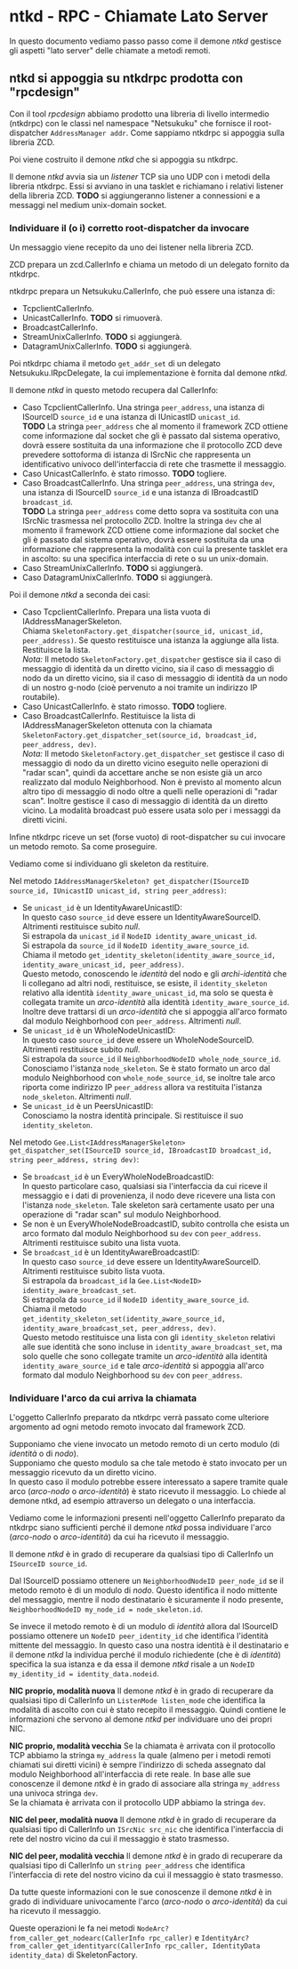 # ntkd - RPC - Chiamate Lato Server

In questo documento vediamo passo passo come il demone *ntkd* gestisce gli aspetti "lato server" delle
chiamate a metodi remoti.

## ntkd si appoggia su ntkdrpc prodotta con "rpcdesign"

Con il tool *rpcdesign* abbiamo prodotto una libreria di livello intermedio (ntkdrpc) con le classi nel
namespace "Netsukuku" che fornisce il root-dispatcher `AddressManager addr`. Come sappiamo ntkdrpc si
appoggia sulla libreria ZCD.

Poi viene costruito il demone *ntkd* che si appoggia su ntkdrpc.

Il demone *ntkd* avvia sia un *listener* TCP sia uno UDP con i metodi della libreria ntkdrpc. Essi si
avviano in una tasklet e richiamano i relativi listener della libreria ZCD. **TODO** si aggiungeranno
listener a connessioni e a messaggi nel medium unix-domain socket.

### Individuare il (o i) corretto root-dispatcher da invocare

Un messaggio viene recepito da uno dei listener nella libreria ZCD.

ZCD prepara un zcd.CallerInfo e chiama un metodo di un delegato fornito da ntkdrpc.

ntkdrpc prepara un Netsukuku.CallerInfo, che può essere una istanza di:

*   TcpclientCallerInfo.
*   UnicastCallerInfo. **TODO** si rimuoverà.
*   BroadcastCallerInfo.
*   StreamUnixCallerInfo. **TODO** si aggiungerà.
*   DatagramUnixCallerInfo. **TODO** si aggiungerà.

Poi ntkdrpc chiama il metodo `get_addr_set` di un delegato Netsukuku.IRpcDelegate, la cui implementazione
è fornita dal demone *ntkd*.

Il demone *ntkd* in questo metodo recupera dal CallerInfo:

*   Caso TcpclientCallerInfo. Una stringa `peer_address`, una istanza di ISourceID `source_id` e una
    istanza di IUnicastID `unicast_id`.  
    **TODO** La stringa `peer_address` che al momento il framework ZCD ottiene come informazione dal
    socket che gli è passato dal sistema operativo, dovrà essere sostituita da una informazione che il
    protocollo ZCD deve prevedere sottoforma di istanza di ISrcNic che rappresenta un identificativo
    univoco dell'interfaccia di rete che trasmette il messaggio.
*   Caso UnicastCallerInfo. è stato rimosso. **TODO** togliere.
*   Caso BroadcastCallerInfo. Una stringa `peer_address`, una stringa `dev`, una istanza di ISourceID
    `source_id` e una istanza di IBroadcastID `broadcast_id`.  
    **TODO** La stringa `peer_address` come detto sopra va sostituita con una ISrcNic trasmessa nel
    protocollo ZCD. Inoltre la stringa `dev` che al momento il framework ZCD ottiene come informazione
    dal socket che gli è passato dal sistema operativo, dovrà essere sostituita da una informazione che
    rappresenta la modalità con cui la presente tasklet era in ascolto: su una specifica interfaccia di
    rete o su un unix-domain.
*   Caso StreamUnixCallerInfo. **TODO** si aggiungerà.
*   Caso DatagramUnixCallerInfo. **TODO** si aggiungerà.

Poi il demone *ntkd* a seconda dei casi:

*   Caso TcpclientCallerInfo. Prepara una lista vuota di IAddressManagerSkeleton.  
    Chiama `SkeletonFactory.get_dispatcher(source_id, unicast_id, peer_address)`. Se questo restituisce
    una istanza la aggiunge alla lista.  
    Restituisce la lista.  
    *Nota:* Il metodo `SkeletonFactory.get_dispatcher` gestisce sia il caso di messaggio di identità da
    un diretto vicino, sia il caso di messaggio di nodo da un diretto vicino, sia il caso di messaggio di
    identità da un nodo di un nostro g-nodo (cioè pervenuto a noi tramite un indirizzo IP routabile).
*   Caso UnicastCallerInfo. è stato rimosso. **TODO** togliere.
*   Caso BroadcastCallerInfo. Restituisce la lista di IAddressManagerSkeleton ottenuta con la
    chiamata `SkeletonFactory.get_dispatcher_set(source_id, broadcast_id, peer_address, dev)`.  
    *Nota:* Il metodo `SkeletonFactory.get_dispatcher_set` gestisce il caso di messaggio di nodo da un
    diretto vicino eseguito nelle operazioni di "radar scan", quindi da accettare anche se non esiste già
    un arco realizzato dal modulo Neighborhood. Non è previsto al momento alcun altro tipo di messaggio di
    nodo oltre a quelli nelle operazioni di "radar scan". Inoltre gestisce il caso di messaggio di identità
    da un diretto vicino. La modalità broadcast può essere usata solo per i messaggi da diretti vicini.

Infine ntkdrpc riceve un set (forse vuoto) di root-dispatcher su cui invocare un metodo remoto. Sa come
proseguire.

Vediamo come si individuano gli skeleton da restituire.

Nel metodo `IAddressManagerSkeleton? get_dispatcher(ISourceID source_id, IUnicastID unicast_id, string peer_address)`:

*   Se `unicast_id` è un IdentityAwareUnicastID:  
    In questo caso `source_id` deve essere un IdentityAwareSourceID. Altrimenti restituisce subito *null*.  
    Si estrapola da `unicast_id` il `NodeID identity_aware_unicast_id`.  
    Si estrapola da `source_id` il `NodeID identity_aware_source_id`.  
    Chiama il metodo `get_identity_skeleton(identity_aware_source_id, identity_aware_unicast_id, peer_address)`.  
    Questo metodo, conoscendo le *identità* del nodo e gli *archi-identità* che li collegano ad altri nodi,
    restituisce, se esiste, il `identity_skeleton` relativo alla identità `identity_aware_unicast_id`, ma
    solo se questa è collegata tramite un *arco-identità* alla identità `identity_aware_source_id`. Inoltre
    deve trattarsi di un *arco-identità* che si appoggia all'arco formato dal modulo Neighborhood
    con `peer_address`. Altrimenti *null*.
*   Se `unicast_id` è un WholeNodeUnicastID:  
    In questo caso `source_id` deve essere un WholeNodeSourceID. Altrimenti restituisce subito *null*.  
    Si estrapola da `source_id` il `NeighborhoodNodeID whole_node_source_id`.  
    Conosciamo l'istanza `node_skeleton`. Se è stato formato un arco dal modulo Neighborhood con
    `whole_node_source_id`, se inoltre tale arco riporta come indirizzo IP `peer_address` allora va
    restituita l'istanza `node_skeleton`. Altrimenti *null*.
*   Se `unicast_id` è un PeersUnicastID:  
    Conosciamo la nostra identità principale. Si restituisce il suo `identity_skeleton`.

Nel metodo `Gee.List<IAddressManagerSkeleton> get_dispatcher_set(ISourceID source_id, IBroadcastID broadcast_id, string peer_address, string dev)`:

*   Se `broadcast_id` è un EveryWholeNodeBroadcastID:  
    In questo particolare caso, qualsiasi sia l'interfaccia da cui riceve il messaggio e i dati di
    provenienza, il nodo deve ricevere una lista con l'istanza `node_skeleton`. Tale skeleton sarà
    certamente usato per una operazione di "radar scan" sul modulo Neighborhood.
*   Se non è un EveryWholeNodeBroadcastID, subito controlla che esista un arco formato dal modulo
    Neighborhood su `dev` con `peer_address`. Altrimenti restituisce subito una lista vuota.
*   Se `broadcast_id` è un IdentityAwareBroadcastID:  
    In questo caso `source_id` deve essere un IdentityAwareSourceID. Altrimenti restituisce subito
    lista vuota.  
    Si estrapola da `broadcast_id` la `Gee.List<NodeID> identity_aware_broadcast_set`.  
    Si estrapola da `source_id` il `NodeID identity_aware_source_id`.  
    Chiama il metodo `get_identity_skeleton_set(identity_aware_source_id, identity_aware_broadcast_set, peer_address, dev)`.  
    Questo metodo restituisce una lista con gli `identity_skeleton` relativi alle sue identità che
    sono incluse in `identity_aware_broadcast_set`, ma solo quelle che sono collegate tramite
    un *arco-identità* alla identità `identity_aware_source_id` e tale *arco-identità* si appoggia
    all'arco formato dal modulo Neighborhood su `dev` con `peer_address`.

### Individuare l'arco da cui arriva la chiamata

L'oggetto CallerInfo preparato da ntkdrpc verrà passato come ulteriore argomento ad ogni metodo remoto
invocato dal framework ZCD.

Supponiamo che viene invocato un metodo remoto di un certo modulo (di *identità* o di *nodo*).  
Supponiamo che questo modulo sa che tale metodo è stato invocato per un messaggio ricevuto da un
diretto vicino.  
In questo caso il modulo potrebbe essere interessato a sapere tramite
quale arco (*arco-nodo* o *arco-identità*) è stato ricevuto il messaggio. Lo chiede al demone ntkd,
ad esempio attraverso un delegato o una interfaccia.

Vediamo come le informazioni presenti nell'oggetto CallerInfo preparato da ntkdrpc siano sufficienti
perché il demone *ntkd* possa individuare l'arco (*arco-nodo* o *arco-identità*) da cui ha ricevuto
il messaggio.

Il demone *ntkd* è in grado di recuperare da qualsiasi tipo di CallerInfo un `ISourceID source_id`.

Dal ISourceID possiamo ottenere un `NeighborhoodNodeID peer_node_id` se il metodo remoto è di un modulo
di *nodo*. Questo identifica il nodo mittente del messaggio, mentre il nodo destinatario è sicuramente
il nodo presente, `NeighborhoodNodeID my_node_id = node_skeleton.id`.

Se invece il metodo remoto è di un modulo di *identità* allora dal ISourceID possiamo ottenere un
`NodeID peer_identity_id` che identifica l'identità mittente del messaggio. In questo caso una nostra
identità è il destinatario e il demone *ntkd* la individua perché il modulo richiedente (che è di *identità*)
specifica la sua istanza e da essa il demone *ntkd* risale a un `NodeID my_identity_id = identity_data.nodeid`.

**NIC proprio, modalità nuova**
Il demone *ntkd* è in grado di recuperare da qualsiasi tipo di CallerInfo un `ListenMode listen_mode`
che identifica la modalità di ascolto con cui è stato recepito il messaggio. Quindi contiene
le informazioni che servono al demone *ntkd* per individuare uno dei propri NIC.

**NIC proprio, modalità vecchia**
Se la chiamata è arrivata con il protocollo TCP abbiamo la stringa `my_address` la quale (almeno
per i metodi remoti chiamati sui diretti vicini) è sempre l'indirizzo di scheda assegnato dal
modulo Neighborhood all'interfaccia di rete reale. In base alle sue conoscenze il demone *ntkd*
è in grado di associare alla stringa `my_address` una univoca stringa `dev`.  
Se la chiamata è arrivata con il protocollo UDP abbiamo la stringa `dev`.

**NIC del peer, modalità nuova**
Il demone *ntkd* è in grado di recuperare da qualsiasi tipo di CallerInfo un `ISrcNic src_nic` che
identifica l'interfaccia di rete del nostro vicino da cui il messaggio è stato trasmesso.

**NIC del peer, modalità vecchia**
Il demone *ntkd* è in grado di recuperare da qualsiasi tipo di CallerInfo un `string peer_address` che
identifica l'interfaccia di rete del nostro vicino da cui il messaggio è stato trasmesso.

Da tutte queste informazioni con le sue conoscenze il demone *ntkd* è in grado di individuare
univocamente l'arco (*arco-nodo* o *arco-identità*) da cui ha ricevuto il messaggio.

Queste operazioni le fa nei metodi `NodeArc? from_caller_get_nodearc(CallerInfo rpc_caller)` e
`IdentityArc? from_caller_get_identityarc(CallerInfo rpc_caller, IdentityData identity_data)`
di SkeletonFactory.

